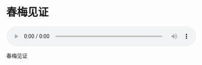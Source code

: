 # 春梅见证

<audio style="width: 100%;" preload="false" controls controlslist="nodownload"><source src="//cdn.simai.ml/audio/mp3/old/27467.mp3" type="audio/mpeg">Your browser does not support the audio element.</audio>


<p>春梅见证</p>